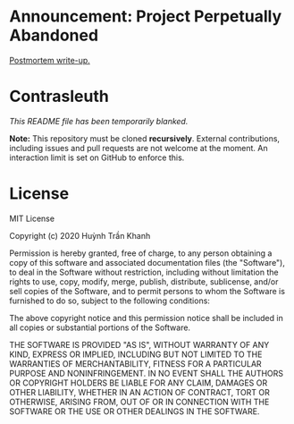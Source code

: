 # Announcement: Project Perpetually Abandoned
[Postmortem write-up.](./POSTMORTEM.md)

# Contrasleuth

_This README file has been temporarily blanked._

**Note:** This repository must be cloned **recursively**. External contributions, including issues and pull requests are not welcome at the moment. An interaction limit is set on GitHub to enforce this.

# License

MIT License

Copyright (c) 2020 Huỳnh Trần Khanh

Permission is hereby granted, free of charge, to any person obtaining a copy
of this software and associated documentation files (the "Software"), to deal
in the Software without restriction, including without limitation the rights
to use, copy, modify, merge, publish, distribute, sublicense, and/or sell
copies of the Software, and to permit persons to whom the Software is
furnished to do so, subject to the following conditions:

The above copyright notice and this permission notice shall be included in all
copies or substantial portions of the Software.

THE SOFTWARE IS PROVIDED "AS IS", WITHOUT WARRANTY OF ANY KIND, EXPRESS OR
IMPLIED, INCLUDING BUT NOT LIMITED TO THE WARRANTIES OF MERCHANTABILITY,
FITNESS FOR A PARTICULAR PURPOSE AND NONINFRINGEMENT. IN NO EVENT SHALL THE
AUTHORS OR COPYRIGHT HOLDERS BE LIABLE FOR ANY CLAIM, DAMAGES OR OTHER
LIABILITY, WHETHER IN AN ACTION OF CONTRACT, TORT OR OTHERWISE, ARISING FROM,
OUT OF OR IN CONNECTION WITH THE SOFTWARE OR THE USE OR OTHER DEALINGS IN THE
SOFTWARE.
